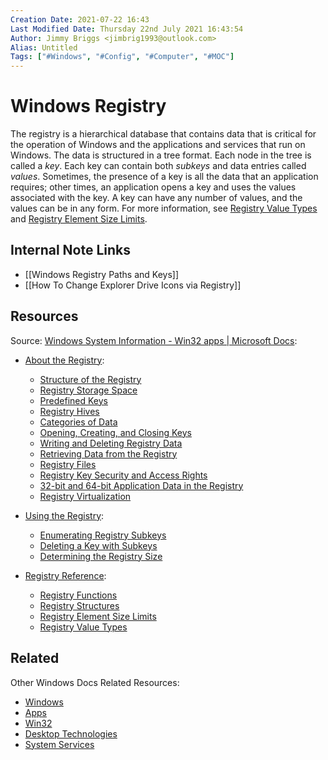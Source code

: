 ```yaml
---
Creation Date: 2021-07-22 16:43
Last Modified Date: Thursday 22nd July 2021 16:43:54
Author: Jimmy Briggs <jimbrig1993@outlook.com>
Alias: Untitled
Tags: ["#Windows", "#Config", "#Computer", "#MOC"]
---
```


# Windows Registry

The registry is a hierarchical database that contains data that is critical for the operation of Windows and the applications and services that run on Windows. The data is structured in a tree format. Each node in the tree is called a _key_. Each key can contain both _subkeys_ and data entries called _values_. Sometimes, the presence of a key is all the data that an application requires; other times, an application opens a key and uses the values associated with the key. A key can have any number of values, and the values can be in any form. For more information, see [Registry Value Types](https://docs.microsoft.com/en-us/windows/win32/sysinfo/registry-value-types) and [Registry Element Size Limits](https://docs.microsoft.com/en-us/windows/win32/sysinfo/registry-element-size-limits).

## Internal Note Links

- [[Windows Registry Paths and Keys]]
- [[How To Change Explorer Drive Icons via Registry]]

## Resources

Source: [Windows System Information - Win32 apps | Microsoft Docs](https://docs.microsoft.com/en-us/windows/win32/sysinfo/windows-system-information):

- [About the Registry](https://docs.microsoft.com/en-us/windows/win32/sysinfo/about-the-registry):
	- [Structure of the Registry](https://docs.microsoft.com/en-us/windows/win32/sysinfo/structure-of-the-registry)  
	- [Registry Storage Space](https://docs.microsoft.com/en-us/windows/win32/sysinfo/registry-storage-space)  
	- [Predefined Keys](https://docs.microsoft.com/en-us/windows/win32/sysinfo/predefined-keys)  
	- [Registry Hives](https://docs.microsoft.com/en-us/windows/win32/sysinfo/registry-hives)  
	- [Categories of Data](https://docs.microsoft.com/en-us/windows/win32/sysinfo/categories-of-data)  
	- [Opening, Creating, and Closing Keys](https://docs.microsoft.com/en-us/windows/win32/sysinfo/opening-creating-and-closing-keys)  
	- [Writing and Deleting Registry Data](https://docs.microsoft.com/en-us/windows/win32/sysinfo/writing-and-deleting-registry-data)  
	- [Retrieving Data from the Registry](https://docs.microsoft.com/en-us/windows/win32/sysinfo/retrieving-data-from-the-registry)  
	- [Registry Files](https://docs.microsoft.com/en-us/windows/win32/sysinfo/registry-files)  
	- [Registry Key Security and Access Rights](https://docs.microsoft.com/en-us/windows/win32/sysinfo/registry-key-security-and-access-rights)  
	- [32-bit and 64-bit Application Data in the Registry](https://docs.microsoft.com/en-us/windows/win32/sysinfo/32-bit-and-64-bit-application-data-in-the-registry)  
	- [Registry Virtualization](https://docs.microsoft.com/en-us/windows/win32/sysinfo/registry-virtualization)

- [Using the Registry](https://docs.microsoft.com/en-us/windows/win32/sysinfo/using-the-registry):
	- [Enumerating Registry Subkeys](https://docs.microsoft.com/en-us/windows/win32/sysinfo/enumerating-registry-subkeys)
	- [Deleting a Key with Subkeys](https://docs.microsoft.com/en-us/windows/win32/sysinfo/deleting-a-key-with-subkeys)
	- [Determining the Registry Size](https://docs.microsoft.com/en-us/windows/win32/sysinfo/determining-the-registry-size)
	
- [Registry Reference](https://docs.microsoft.com/en-us/windows/win32/sysinfo/registry-reference):
	- [Registry Functions](https://docs.microsoft.com/en-us/windows/win32/sysinfo/registry-functions)
	- [Registry Structures](https://docs.microsoft.com/en-us/windows/win32/sysinfo/registry-structures)
	- [Registry Element Size Limits](https://docs.microsoft.com/en-us/windows/win32/sysinfo/registry-element-size-limits)
	- [Registry Value Types](https://docs.microsoft.com/en-us/windows/win32/sysinfo/registry-value-types)

## Related

Other Windows Docs Related Resources:

-   [Windows](https://docs.microsoft.com/en-us/windows/)
 -   [Apps](https://docs.microsoft.com/en-us/windows/apps/)
 -   [Win32](https://docs.microsoft.com/en-us/windows/win32/)
 -   [Desktop Technologies](https://docs.microsoft.com/en-us/windows/win32/desktop-app-technologies)
 -   [System Services](https://docs.microsoft.com/en-us/windows/win32/system-services)
